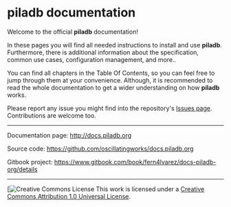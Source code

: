 # piladb documentation

Welcome to the official **piladb** documentation!

In these pages you will find all needed instructions to install and use **piladb**. Furthermore, there is additional information about the specification, common use cases, configuration management, and more..

You can find all chapters in the Table Of Contents, so you can feel free to jump through them at your convenience. Although, it is recommended to read the whole documentation to get a wider understanding on how **piladb** works.

Please report any issue you might find into the repository's [Issues page](https://github.com/oscillatingworks/docs.piladb.org/issues). Contributions are welcome too.

***

Documentation page: http://docs.piladb.org

Source code: https://github.com/oscillatingworks/docs.piladb.org

Gitbook project: https://www.gitbook.com/book/fern4lvarez/docs-piladb-org/details

***

 [![Creative Commons License](https://i.creativecommons.org/l/by/1.0/80x15.png) This work is licensed under a [Creative Commons Attribution 1.0 Universal License](http://creativecommons.org/licenses/by/1.0/deed.en_US).
